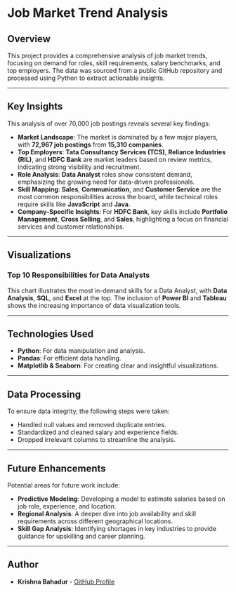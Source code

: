 # Job Market Trend Analysis

## Overview

This project provides a comprehensive analysis of job market trends, focusing on demand for roles, skill requirements, salary benchmarks, and top employers. The data was sourced from a public GitHub repository and processed using Python to extract actionable insights.

---

## Key Insights

This analysis of over 70,000 job postings reveals several key findings:

- **Market Landscape**: The market is dominated by a few major players, with **72,967 job postings** from **15,310 companies**.
- **Top Employers**: **Tata Consultancy Services (TCS)**, **Reliance Industries (RIL)**, and **HDFC Bank** are market leaders based on review metrics, indicating strong visibility and recruitment.
- **Role Analysis**: **Data Analyst** roles show consistent demand, emphasizing the growing need for data-driven professionals.
- **Skill Mapping**: **Sales**, **Communication**, and **Customer Service** are the most common responsibilities across the board, while technical roles require skills like **JavaScript** and **Java**.
- **Company-Specific Insights**: For **HDFC Bank**, key skills include **Portfolio Management**, **Cross Selling**, and **Sales**, highlighting a focus on financial services and customer relationships.

---

## Visualizations

### Top 10 Responsibilities for Data Analysts



This chart illustrates the most in-demand skills for a Data Analyst, with **Data Analysis**, **SQL**, and **Excel** at the top. The inclusion of **Power BI** and **Tableau** shows the increasing importance of data visualization tools.

---

## Technologies Used

- **Python**: For data manipulation and analysis.
- **Pandas**: For efficient data handling.
- **Matplotlib & Seaborn**: For creating clear and insightful visualizations.

---

## Data Processing

To ensure data integrity, the following steps were taken:

- Handled null values and removed duplicate entries.
- Standardized and cleaned salary and experience fields.
- Dropped irrelevant columns to streamline the analysis.

---

## Future Enhancements

Potential areas for future work include:

- **Predictive Modeling**: Developing a model to estimate salaries based on job role, experience, and location.
- **Regional Analysis**: A deeper dive into job availability and skill requirements across different geographical locations.
- **Skill Gap Analysis**: Identifying shortages in key industries to provide guidance for upskilling and career planning.

---

## Author

- **Krishna Bahadur** - [GitHub Profile](https://github.com/krishnabahadur04)
